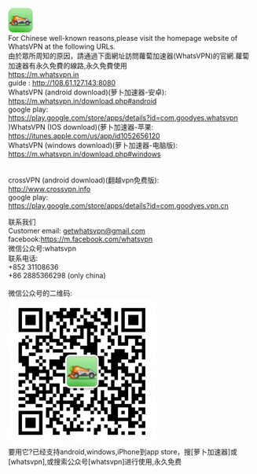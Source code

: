 <a href="#"><img height="50" with="50" src="images/logo.png"></a><br>
For Chinese well-known reasons,please visit the homepage website of WhatsVPN at the following URLs.<br>
由於眾所周知的原因，請通過下面網址訪問蘿蔔加速器(WhatsVPN)的官網.蘿蔔加速器有永久免費的線路,永久免費使用<br>
https://m.whatsvpn.in<br>
guide : http://108.61.127.143:8080<br>
WhatsVPN (android download)(萝卜加速器-安卓):<br>
https://m.whatsvpn.in/download.php#android<br>
google play:<br>
https://play.google.com/store/apps/details?id=com.goodyes.whatsvpn<br>
)WhatsVPN (IOS download)(萝卜加速器-苹果:<br>
https://itunes.apple.com/us/app/id1052656120<br>
WhatsVPN (windows download)(萝卜加速器-电脑版):<br>
https://m.whatsvpn.in/download.php#windows<br>
<br><br>
crossVPN (android download)(翻越vpn免费版):<br>
http://www.crossvpn.info<br>
google play:<br>
https://play.google.com/store/apps/details?id=com.goodyes.vpn.cn<br>

联系我们<br>
Customer email: getwhatsvpn@gmail.com<br>
facebook:https://m.facebook.com/whatsvpn<br>
微信公众号:whatsvpn<br>
联系电话:<br>
+852 31108636<br>
+86 2885366298 (only china)<br>
<br>
微信公众号的二维码:<br>
<a href="#"><img src="images/gongzongweichat-300x300.jpg"></a><br>
要用它?已经支持android,windows,iPhone到app store，搜[萝卜加速器]或[whatsvpn],或搜索公众号[whatsvpn]进行使用,永久免费
